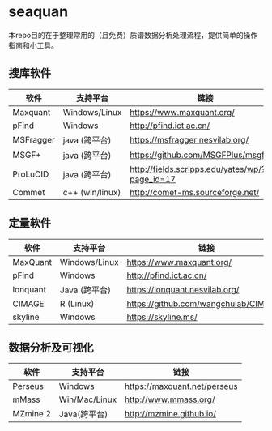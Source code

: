 # seaquan

本repo目的在于整理常用的（且免费）质谱数据分析处理流程，提供简单的操作指南和小工具。



## 搜库软件

| 软件      | 支持平台        | 链接                                           |
| --------- | --------------- | ---------------------------------------------- |
| Maxquant  | Windows/Linux   | https://www.maxquant.org/                      |
| pFind     | Windows         | http://pfind.ict.ac.cn/                        |
| MSFragger | java (跨平台)   | https://msfragger.nesvilab.org/                |
| MSGF+     | java (跨平台)   | https://github.com/MSGFPlus/msgfplus           |
| ProLuCID  | java (跨平台)   | http://fields.scripps.edu/yates/wp/?page_id=17 |
| Commet    | c++ (win/linux) | http://comet-ms.sourceforge.net/               |





## 定量软件

| 软件     | 支持平台      | 链接                                  |
| -------- | ------------- | ------------------------------------- |
| MaxQuant | Windows/Linux | https://www.maxquant.org/             |
| pFind    | Windows       | http://pfind.ict.ac.cn/               |
| Ionquant | Java (跨平台) | https://ionquant.nesvilab.org/        |
| CIMAGE   | R (Linux)     | https://github.com/wangchulab/CIMAGE2 |
| skyline  | Windows       | https://skyline.ms/                   |





## 数据分析及可视化

| 软件     | 支持平台      | 链接                         |
| -------- | ------------- | ---------------------------- |
| Perseus  | Windows       | https://maxquant.net/perseus |
| mMass    | Win/Mac/Linux | http://www.mmass.org/        |
| MZmine 2 | Java(跨平台)  | http://mzmine.github.io/     |

